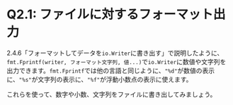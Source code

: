# Q2.1: ファイルに対するフォーマット出力

2.4.6「フォーマットしてデータを`io.Writer`に書き出す」で説明したように、`fmt.Fprintf(writer, フォーマット文字列, 値...)`で`io.Writer`に数値や文字列を出力できます。`fmt.Fprintf`では他の言語と同じように、`"%d"`が数値の表示に、`"%s"`が文字列の表示に、`"%f"`が浮動小数点の表示に使えます。

これらを使って、数字や小数、文字列をファイルに書き出してみましょう。